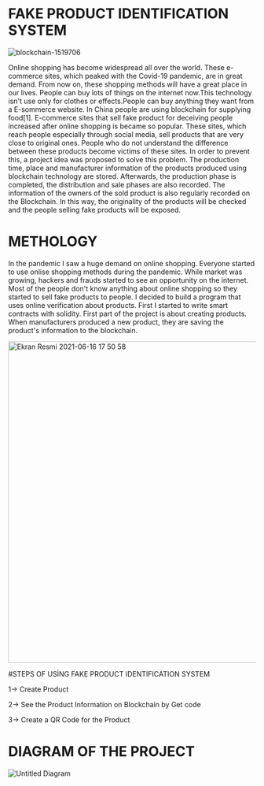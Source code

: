 # FAKE PRODUCT IDENTIFICATION SYSTEM

![blockchain-1519706](https://user-images.githubusercontent.com/48045619/122240497-80875300-ceca-11eb-9077-f2499378fef8.jpg)

  Online shopping has become widespread all over the world. These e-commerce sites, which peaked with the Covid-19 pandemic, are in great demand. From now on, these shopping methods will have a great place in our lives. People can buy lots of things on the internet now.This technology isn't use only for clothes or effects.People can buy anything they want from a E-sommerce website. In China people are using blockchain for supplying food[1].
E-commerce sites that sell fake product for deceiving people increased after online shopping is became so popular. These sites, which reach people especially through social media, sell products that are very close to original ones. People who do not understand the difference between these products become victims of these sites. In order to prevent this, a project idea was proposed to solve this problem.
The production time, place and manufacturer information of the products produced using blockchain technology are stored. Afterwards, the production phase is completed, the distribution and sale phases are also recorded. The information of the owners of the sold product is also regularly recorded on the Blockchain. In this way, the originality of the products will be checked and the people selling fake products will be exposed.

# METHOLOGY

  In the pandemic I saw a huge demand on online shopping. Everyone started to use onlise shopping methods during the pandemic. While market was growing, hackers and frauds started to see an opportunity on the internet. Most of the people don't know anything about online shopping so they started to sell fake products to people. I decided to build a program that uses online verification about products. First I started to write smart contracts with solidity. First part of the project is about creating products. When manufacturers produced a new product, they are saving the product's information to the blockchain. 

  <img width="653" alt="Ekran Resmi 2021-06-16 17 50 58" src="https://user-images.githubusercontent.com/48045619/122278883-17b2d180-cef0-11eb-88a5-5a887804cf67.png">

#STEPS OF USİNG FAKE PRODUCT IDENTIFICATION SYSTEM

1-> Create Product

2-> See the Product Information on Blockchain by Get code

3-> Create a QR Code for the Product

# DIAGRAM OF THE PROJECT
![Untitled Diagram](https://user-images.githubusercontent.com/48045619/123553685-67fa2100-d785-11eb-9af8-c6f39cfda686.png)







